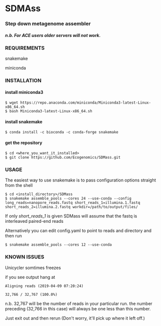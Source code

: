 # SDMAss

### Step down metagenome assembler


##### n.b. For ACE users older servers will not work.


### REQUIREMENTS
snakemake

miniconda


### INSTALLATION

#### install miniconda3
```
$ wget https://repo.anaconda.com/miniconda/Miniconda3-latest-Linux-x86_64.sh
$ bash Miniconda3-latest-Linux-x86_64.sh
```


#### install snakemake
```
$ conda install -c bioconda -c conda-forge snakemake
```

#### get the repository

```
$ cd <where_you_want_it_installed>
$ git clone https://github.com/Ecogenomics/SDMass.git
```




### USAGE

The easiest way to use snakemake is to pass configuration options straight from the shell

```
$ cd <install_directory>/SDMass
$ snakemake assemble_pools --cores 24 --use-conda --config long_reads=nanopore_reads.fastq short_reads_1=illumina.1.fastq short_reads_2=illumina.2.fastq workdir=/path/to/output/files/ 
```

If only _short_reads_1_ is given SDMass will assume that the fastq is interleaved paired-end reads

Alternatively you can edit config.yaml to point to reads and directory and then run


```
$ snakemake assemble_pools --cores 12 --use-conda 
```



### KNOWN ISSUES

Unicycler somtimes freezes 

if you see output hang at

```
Aligning reads (2019-04-09 07:20:24)

32,766 / 32,767 (100.0%)
```

n.b. 32,767 will be the number of reads in your particular run. the number preceding (32,766 in this case) will always be one less than this number.

Just exit out and then rerun (Don't worry, it'll pick up where it left off.)